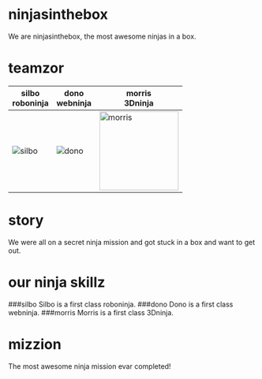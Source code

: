 ninjasinthebox
==============
We are ninjasinthebox, the most awesome ninjas in a box.

teamzor
=======
| silbo <br> roboninja | dono <br> webninja | morris <br> 3Dninja |
|--- |--- |---|
| ![silbo](https://avatars1.githubusercontent.com/u/802834?v=3&s=160) | ![dono](https://avatars1.githubusercontent.com/u/4045902?v=3&s=160) | <img height="160px" src="https://avatars1.githubusercontent.com/u/4302527?v=3&s=160" alt="morris"> |

story
=====
We were all on a secret ninja mission and got stuck in a box and want to get out.

our ninja skillz
================
###silbo
Silbo is a first class roboninja.
###dono
Dono is a first class webninja.
###morris
Morris is a first class 3Dninja.

mizzion
=======
The most awesome ninja mission evar completed!
